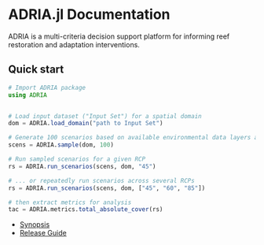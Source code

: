 # ADRIA.jl Documentation

ADRIA is a multi-criteria decision support platform for informing reef restoration and adaptation interventions.


## Quick start


```julia
# Import ADRIA package
using ADRIA


# Load input dataset ("Input Set") for a spatial domain
dom = ADRIA.load_domain("path to Input Set")

# Generate 100 scenarios based on available environmental data layers and model parameters
scens = ADRIA.sample(dom, 100)

# Run sampled scenarios for a given RCP
rs = ADRIA.run_scenarios(scens, dom, "45")

# ... or repeatedly run scenarios across several RCPs
rs = ADRIA.run_scenarios(scens, dom, ["45", "60", "85"])

# then extract metrics for analysis
tac = ADRIA.metrics.total_absolute_cover(rs)
```

- [Synopsis](@ref)
- [Release Guide](@ref)